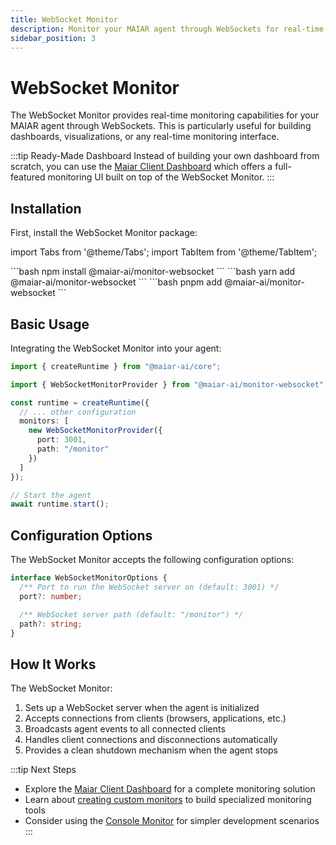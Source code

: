 ```yaml
---
title: WebSocket Monitor
description: Monitor your MAIAR agent through WebSockets for real-time dashboards
sidebar_position: 3
---
```


# WebSocket Monitor

The WebSocket Monitor provides real-time monitoring capabilities for your MAIAR agent through WebSockets. This is particularly useful for building dashboards, visualizations, or any real-time monitoring interface.

:::tip Ready-Made Dashboard
Instead of building your own dashboard from scratch, you can use the [Maiar Client Dashboard](./maiar-client) which offers a full-featured monitoring UI built on top of the WebSocket Monitor.
:::

## Installation

First, install the WebSocket Monitor package:

import Tabs from '@theme/Tabs';
import TabItem from '@theme/TabItem';

<Tabs groupId="package-manager">
  <TabItem value="npm" label="npm">
```bash
npm install @maiar-ai/monitor-websocket
```
  </TabItem>
  <TabItem value="yarn" label="yarn">
```bash
yarn add @maiar-ai/monitor-websocket
```
  </TabItem>
  <TabItem value="pnpm" label="pnpm" default>
```bash
pnpm add @maiar-ai/monitor-websocket
```
  </TabItem>
</Tabs>

## Basic Usage

Integrating the WebSocket Monitor into your agent:

```typescript
import { createRuntime } from "@maiar-ai/core";

import { WebSocketMonitorProvider } from "@maiar-ai/monitor-websocket";

const runtime = createRuntime({
  // ... other configuration
  monitors: [
    new WebSocketMonitorProvider({
      port: 3001,
      path: "/monitor"
    })
  ]
});

// Start the agent
await runtime.start();
```

## Configuration Options

The WebSocket Monitor accepts the following configuration options:

```typescript
interface WebSocketMonitorOptions {
  /** Port to run the WebSocket server on (default: 3001) */
  port?: number;

  /** WebSocket server path (default: "/monitor") */
  path?: string;
}
```

## How It Works

The WebSocket Monitor:

1. Sets up a WebSocket server when the agent is initialized
2. Accepts connections from clients (browsers, applications, etc.)
3. Broadcasts agent events to all connected clients
4. Handles client connections and disconnections automatically
5. Provides a clean shutdown mechanism when the agent stops

:::tip Next Steps

- Explore the [Maiar Client Dashboard](./maiar-client) for a complete monitoring solution
- Learn about [creating custom monitors](./custom-monitors) to build specialized monitoring tools
- Consider using the [Console Monitor](./console-monitor) for simpler development scenarios
  :::
